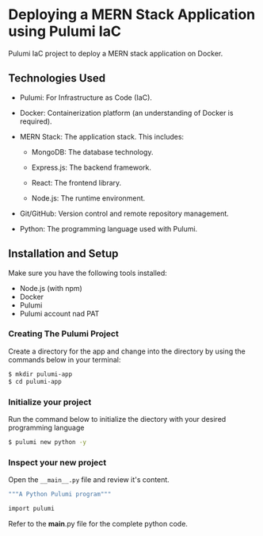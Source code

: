 # Deploying a MERN Stack Application using Pulumi IaC
Pulumi IaC project to deploy a MERN stack application on Docker.



## Technologies Used
* Pulumi: For Infrastructure as Code (IaC).

* Docker: Containerization platform (an understanding of Docker is required).

* MERN Stack: The application stack. This includes:

  * MongoDB: The database technology.

  * Express.js: The backend framework.

  * React: The frontend library.

  * Node.js: The runtime environment.

* Git/GitHub: Version control and remote repository management.

* Python: The programming language used with Pulumi.


##  Installation and Setup
Make sure you have the following tools installed:

* Node.js (with npm)
* Docker
* Pulumi
* Pulumi account nad PAT

### Creating The Pulumi Project
Create a directory for the app and change into the directory by using the commands below in your terminal:

```bash
$ mkdir pulumi-app
$ cd pulumi-app
```
### Initialize your project
Run the command below to initialize the diectory with your desired programming language

```bash
$ pulumi new python -y
```

### Inspect your new project
Open the `__main__.py` file and review it's content. 

```bash
"""A Python Pulumi program"""

import pulumi
```

Refer to the __main__.py file for the complete python code.




